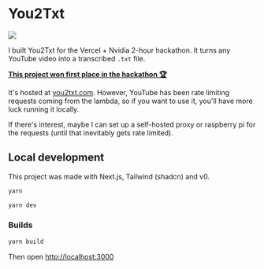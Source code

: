 # You2Txt

<img src="https://you2txt.com/og.png" style="aspect-ratio:1.985"></img>

I built You2Txt for the Vercel + Nvidia 2-hour hackathon. It turns any YouTube video into a transcribed `.txt` file.

[**This project won first place in the hackathon 🏆**](https://x.com/FernandoTheRojo/status/1859848547316924465)

It's hosted at [you2txt.com](https://you2txt.com). However, YouTube has been rate limiting requests coming from the lambda, so if you want to use it, you'll have more luck running it locally.

If there's interest, maybe I can set up a self-hosted proxy or raspberry pi for the requests (until that inevitably gets rate limited).

## Local development

This project was made with Next.js, Tailwind (shadcn) and v0.

```sh
yarn
```

```sh
yarn dev
```

### Builds

```sh
yarn build
```

Then open [http://localhost:3000](http://localhost:3000)
